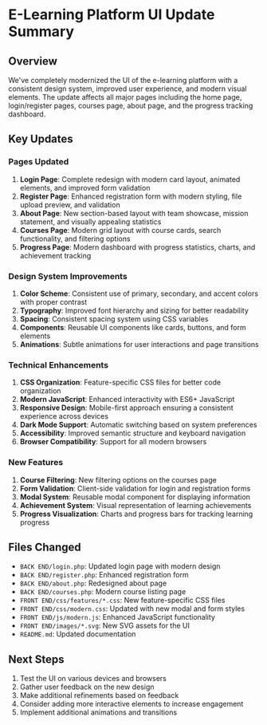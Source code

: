 # E-Learning Platform UI Update Summary

## Overview
We've completely modernized the UI of the e-learning platform with a consistent design system, improved user experience, and modern visual elements. The update affects all major pages including the home page, login/register pages, courses page, about page, and the progress tracking dashboard.

## Key Updates

### Pages Updated
1. **Login Page**: Complete redesign with modern card layout, animated elements, and improved form validation
2. **Register Page**: Enhanced registration form with modern styling, file upload preview, and validation
3. **About Page**: New section-based layout with team showcase, mission statement, and visually appealing statistics
4. **Courses Page**: Modern grid layout with course cards, search functionality, and filtering options
5. **Progress Page**: Modern dashboard with progress statistics, charts, and achievement tracking

### Design System Improvements
1. **Color Scheme**: Consistent use of primary, secondary, and accent colors with proper contrast
2. **Typography**: Improved font hierarchy and sizing for better readability
3. **Spacing**: Consistent spacing system using CSS variables
4. **Components**: Reusable UI components like cards, buttons, and form elements
5. **Animations**: Subtle animations for user interactions and page transitions

### Technical Enhancements
1. **CSS Organization**: Feature-specific CSS files for better code organization
2. **Modern JavaScript**: Enhanced interactivity with ES6+ JavaScript
3. **Responsive Design**: Mobile-first approach ensuring a consistent experience across devices
4. **Dark Mode Support**: Automatic switching based on system preferences
5. **Accessibility**: Improved semantic structure and keyboard navigation
6. **Browser Compatibility**: Support for all modern browsers

### New Features
1. **Course Filtering**: New filtering options on the courses page
2. **Form Validation**: Client-side validation for login and registration forms
3. **Modal System**: Reusable modal component for displaying information
4. **Achievement System**: Visual representation of learning achievements
5. **Progress Visualization**: Charts and progress bars for tracking learning progress

## Files Changed
- `BACK END/login.php`: Updated login page with modern design
- `BACK END/register.php`: Enhanced registration form
- `BACK END/about.php`: Redesigned about page
- `BACK END/courses.php`: Modern course listing page
- `FRONT END/css/features/*.css`: New feature-specific CSS files
- `FRONT END/css/modern.css`: Updated with new modal and form styles
- `FRONT END/js/modern.js`: Enhanced JavaScript functionality
- `FRONT END/images/*.svg`: New SVG assets for the UI
- `README.md`: Updated documentation

## Next Steps
1. Test the UI on various devices and browsers
2. Gather user feedback on the new design
3. Make additional refinements based on feedback
4. Consider adding more interactive elements to increase engagement
5. Implement additional animations and transitions 